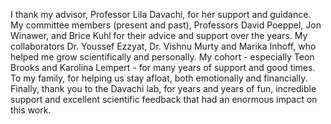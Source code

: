 I thank my advisor, Professor Lila Davachi, for her support and guidance.  My committee members (present and past), Professors David Poeppel, Jon Winawer, and Brice Kuhl for their advice and support over the years.  My collaborators Dr. Youssef Ezzyat, Dr. Vishnu Murty and Marika Inhoff, who helped me grow scientifically and personally. My cohort - especially Teon Brooks and Karolina Lempert - for many years of support and good times. To my family, for helping us stay afloat, both emotionally and financially.  Finally, thank you to the Davachi lab, for years and years of fun, incredible support and excellent scientific feedback that had an enormous impact on this work.
